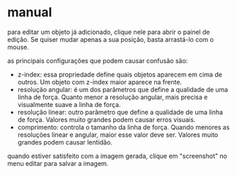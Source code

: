 manual
======

para editar um objeto já adicionado, clique nele para abrir o painel de edição. Se quiser mudar apenas a sua posição, basta arrastá-lo com o mouse.

as principais configurações que podem causar confusão são:
- z-index: essa propriedade define quais objetos aparecem em cima de outros. Um objeto com z-index maior aparece na frente.
- resolução angular: é um dos parâmetros que define a qualidade de uma linha de força. Quanto menor a resolução angular, mais precisa e visualmente suave a linha de força.
- resolução linear: outro parâmetro que define a qualidade de uma linha de força. Valores muito grandes podem causar erros visuais.
- comprimento: controla o tamanho da linha de força. Quando menores as resoluções linear e angular, maior esse valor deve ser. Valores muito grandes podem causar lentidão.

quando estiver satisfeito com a imagem gerada, clique em "screenshot" no menu editar para salvar a imagem.
